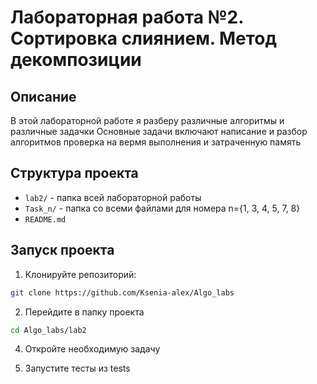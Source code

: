 # Лабораторная работа №2. Сортировка слиянием. Метод декомпозиции

## Описание
В этой  лабораторной работе я разберу различные алгоритмы и различные задачки
Основные задачи включают написание и разбор алгоритмов
проверка на вермя выполнения и затраченную память

## Структура проекта
- `lab2/` - папка всей лабораторной работы
- `Task_n/` - папка со всеми файлами для номера n={1, 3, 4, 5, 7, 8}
- `README.md`


## Запуск проекта
1. Клонируйте репозиторий:
```bash
git clone https://github.com/Ksenia-alex/Algo_labs
```

2. Перейдите в папку проекта
```bash
cd Algo_labs/lab2
```

4. Откройте необходимую задачу

3. Запустите тесты из tests
